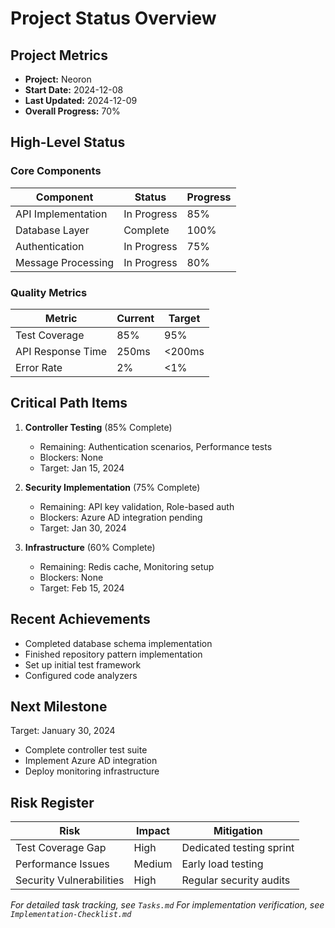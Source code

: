 # Project Status Overview

## Project Metrics
- **Project:** Neoron
- **Start Date:** 2024-12-08
- **Last Updated:** 2024-12-09
- **Overall Progress:** 70%

## High-Level Status
### Core Components
| Component | Status | Progress |
|-----------|---------|-----------|
| API Implementation | In Progress | 85% |
| Database Layer | Complete | 100% |
| Authentication | In Progress | 75% |
| Message Processing | In Progress | 80% |

### Quality Metrics
| Metric | Current | Target |
|--------|----------|---------|
| Test Coverage | 85% | 95% |
| API Response Time | 250ms | <200ms |
| Error Rate | 2% | <1% |

## Critical Path Items
1. **Controller Testing** (85% Complete)
   - Remaining: Authentication scenarios, Performance tests
   - Blockers: None
   - Target: Jan 15, 2024

2. **Security Implementation** (75% Complete)
   - Remaining: API key validation, Role-based auth
   - Blockers: Azure AD integration pending
   - Target: Jan 30, 2024

3. **Infrastructure** (60% Complete)
   - Remaining: Redis cache, Monitoring setup
   - Blockers: None
   - Target: Feb 15, 2024

## Recent Achievements
- Completed database schema implementation
- Finished repository pattern implementation
- Set up initial test framework
- Configured code analyzers

## Next Milestone
Target: January 30, 2024
- Complete controller test suite
- Implement Azure AD integration
- Deploy monitoring infrastructure

## Risk Register
| Risk | Impact | Mitigation |
|------|---------|------------|
| Test Coverage Gap | High | Dedicated testing sprint |
| Performance Issues | Medium | Early load testing |
| Security Vulnerabilities | High | Regular security audits |

_For detailed task tracking, see `Tasks.md`_
_For implementation verification, see `Implementation-Checklist.md`_
